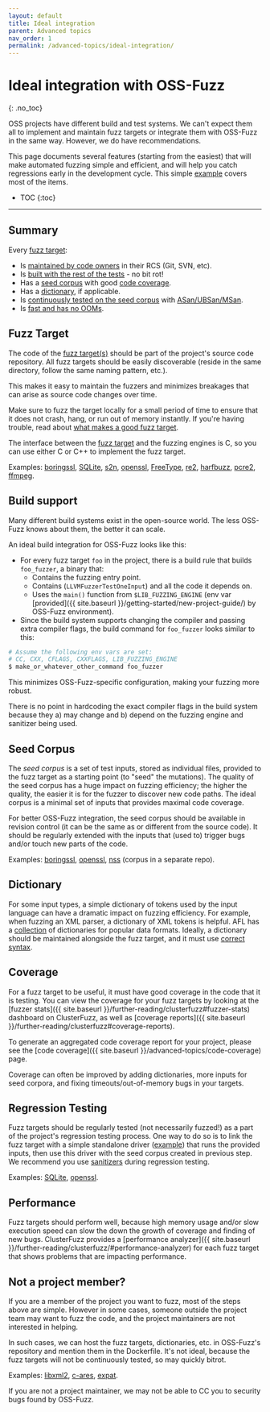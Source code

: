```yaml
---
layout: default
title: Ideal integration
parent: Advanced topics
nav_order: 1
permalink: /advanced-topics/ideal-integration/
---
```


# Ideal integration with OSS-Fuzz
{: .no_toc}

OSS projects have different build and test systems. We can't expect them all to
implement and maintain fuzz targets or integrate them with OSS-Fuzz in the same
way. However, we do have recommendations.

This page documents several features (starting from the easiest) that will make
automated fuzzing simple and efficient, and will help you catch regressions
early in the development cycle. This simple
[example](https://github.com/google/oss-fuzz/tree/master/projects/example/my-api-repo)
covers most of the items. 

- TOC
{:toc}
---

## Summary

Every [fuzz target](http://libfuzzer.info/#fuzz-target):
* Is [maintained by code owners](#fuzz-target) in their RCS (Git, SVN, etc).
* Is [built with the rest of the tests](#build-support) - no bit rot! 
* Has a [seed corpus](#seed-corpus) with good [code coverage](#coverage).
* Has a [dictionary](#dictionary), if applicable.
* Is [continuously tested on the seed corpus](#regression-testing) with
  [ASan/UBSan/MSan](https://github.com/google/sanitizers).
* Is [fast and has no OOMs](#performance).

## Fuzz Target

The code of the [fuzz target(s)](http://libfuzzer.info/#fuzz-target) should be
part of the project's source code repository.  All fuzz targets should be easily
discoverable (reside in the same directory, follow the same naming pattern,
etc.). 

This makes it easy to maintain the fuzzers and minimizes breakages that can
arise as source code changes over time.

Make sure to fuzz the target locally for a small period of time to ensure that 
it does not crash, hang, or run out of memory instantly. If you're having
trouble, read about [what makes a good fuzz
target](https://github.com/google/fuzzing/blob/master/docs/good-fuzz-target.md).

The interface between the [fuzz target]((http://libfuzzer.info/#fuzz-target))
and the fuzzing engines is C, so you can use either C or C++ to implement the
fuzz target.

Examples: 
[boringssl](https://github.com/google/boringssl/tree/master/fuzz),
[SQLite](https://www.sqlite.org/src/artifact/ad79e867fb504338),
[s2n](https://github.com/awslabs/s2n/tree/master/tests/fuzz),
[openssl](https://github.com/openssl/openssl/tree/master/fuzz),
[FreeType](http://git.savannah.gnu.org/cgit/freetype/freetype2.git/tree/src/tools/ftfuzzer),
[re2](https://github.com/google/re2/tree/master/re2/fuzzing),
[harfbuzz](https://github.com/behdad/harfbuzz/tree/master/test/fuzzing),
[pcre2](https://vcs.pcre.org/pcre2/code/trunk/src/pcre2_fuzzsupport.c?view=markup),
[ffmpeg](https://github.com/FFmpeg/FFmpeg/blob/master/tools/target_dec_fuzzer.c).

## Build support

Many different build systems exist in the open-source world. The less OSS-Fuzz
knows about them, the better it can scale.

An ideal build integration for OSS-Fuzz looks like this:
* For every fuzz target `foo` in the project, there is a build rule that
builds `foo_fuzzer`, a binary that: 
	* Contains the fuzzing entry point.
	* Contains (`LLVMFuzzerTestOneInput`) and all the code it depends on.
	* Uses the `main()` function from `$LIB_FUZZING_ENGINE` (env var [provided]({{ site.baseurl }}/getting-started/new-project-guide/) by OSS-Fuzz environment).
* Since the build system supports changing the compiler and passing extra compiler
flags, the build command for `foo_fuzzer` looks similar to this:

```bash
# Assume the following env vars are set:
# CC, CXX, CFLAGS, CXXFLAGS, LIB_FUZZING_ENGINE
$ make_or_whatever_other_command foo_fuzzer
```

This minimizes OSS-Fuzz-specific configuration, making your fuzzing more robust.

There is no point in hardcoding the exact compiler flags in the build system
because they a) may change and b) depend on the fuzzing engine and sanitizer
being used.

## Seed Corpus

The *seed corpus* is a set of test inputs, stored as individual files, provided
to the fuzz target as a starting point (to "seed" the mutations). The quality of
the seed corpus has a huge impact on fuzzing efficiency; the higher the quality,
the easier it is for the fuzzer to discover new code paths. The ideal corpus is
a minimal set of inputs that provides maximal code coverage. 

For better OSS-Fuzz integration,  the seed corpus should be available in
revision control (it can be the same as or different from the source code). It
should be regularly extended with the inputs that (used to) trigger bugs and/or
touch new parts of the code. 

Examples: 
[boringssl](https://github.com/google/boringssl/tree/master/fuzz),
[openssl](https://github.com/openssl/openssl/tree/master/fuzz),
[nss](https://github.com/mozilla/nss-fuzzing-corpus) (corpus in a separate repo).

## Dictionary

For some input types, a simple dictionary of tokens used by the input language
can have a dramatic impact on fuzzing efficiency.  For example, when fuzzing an
XML parser, a dictionary of XML tokens is helpful. AFL has a
[collection](https://github.com/google/AFL/tree/master/dictionaries) of
dictionaries for popular data formats. Ideally, a dictionary should be
maintained alongside the fuzz target, and it must use [correct
syntax](http://libfuzzer.info/#dictionaries).

## Coverage

For a fuzz target to be useful, it must have good coverage in the code that it
is testing. You can view the coverage for your fuzz targets by looking at the
[fuzzer stats]({{ site.baseurl }}/further-reading/clusterfuzz#fuzzer-stats)
dashboard on ClusterFuzz, as well as [coverage reports]({{ site.baseurl
}}/further-reading/clusterfuzz#coverage-reports).

To generate an aggregated code coverage report for your project, please see the
[code coverage]({{ site.baseurl }}/advanced-topics/code-coverage) page.

Coverage can often be improved by adding dictionaries, more inputs for seed
corpora, and fixing timeouts/out-of-memory bugs in your targets.

## Regression Testing

Fuzz targets should be regularly tested (not necessarily fuzzed!) as a part of
the project's regression testing process. One way to do so is to link the fuzz
target with a simple standalone driver
([example](https://github.com/llvm-mirror/compiler-rt/tree/master/lib/fuzzer/standalone))
that runs the provided inputs, then use this driver with the seed corpus created
in previous step. We recommend you use
[sanitizers](https://github.com/google/sanitizers) during regression testing.

Examples: [SQLite](https://www.sqlite.org/src/artifact/d9f1a6f43e7bab45),
[openssl](https://github.com/openssl/openssl/blob/master/fuzz/test-corpus.c).

## Performance

Fuzz targets should perform well, because high memory usage and/or slow
execution speed can slow the down the growth of coverage and finding of new
bugs. ClusterFuzz provides a [performance analyzer]({{ site.baseurl
}}/further-reading/clusterfuzz/#performance-analyzer) for each fuzz target that
shows problems that are impacting performance.

## Not a project member?

If you are a member of the project you want to fuzz, most of the steps above are
simple. However in some cases, someone outside the project team may want to fuzz
the code, and the project maintainers are not interested in helping.

In such cases, we can host the fuzz targets, dictionaries, etc. in OSS-Fuzz's 
repository and mention them in the Dockerfile. It's not ideal, because the fuzz
targets will not be continuously tested, so may quickly bitrot.

Examples: [libxml2](https://github.com/google/oss-fuzz/tree/master/projects/libxml2),
[c-ares](https://github.com/google/oss-fuzz/tree/master/projects/c-ares), [expat](https://github.com/google/oss-fuzz/tree/master/projects/expat).

If you are not a project maintainer, we may not be able to CC you to security
bugs found by OSS-Fuzz.
